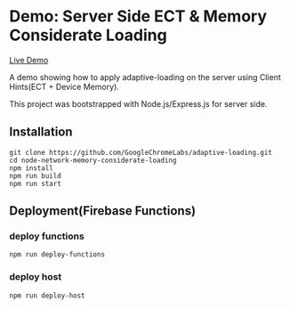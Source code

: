 
# Demo: Server Side ECT & Memory Considerate Loading

[Live Demo](https://adaptive-loading.web.app/node-network-memory-considerate-loading/)

A demo showing how to apply adaptive-loading on the server using Client Hints(ECT + Device Memory).

This project was bootstrapped with Node.js/Express.js for server side.

## Installation
```
git clone https://github.com/GoogleChromeLabs/adaptive-loading.git
cd node-network-memory-considerate-loading
npm install
npm run build
npm run start
```

## Deployment(Firebase Functions)
### deploy functions
```
npm run deploy-functions
```

### deploy host
```
npm run deploy-host
```
